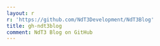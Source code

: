 ```yaml
---
layout: r
r: 'https://github.com/NdT3Development/NdT3Blog'
title: gh-ndt3blog
comment: NdT3 Blog on GitHub
---
```


